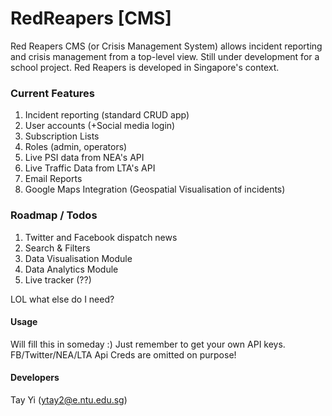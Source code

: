 # RedReapers [CMS]
Red Reapers CMS (or Crisis Management System) allows incident reporting and crisis management
from a top-level view. Still under development for a school project. Red Reapers is developed
in Singapore's context. 

### Current Features
1. Incident reporting (standard CRUD app)
2. User accounts (+Social media login)
3. Subscription Lists
4. Roles (admin, operators)
5. Live PSI data from NEA's API
6. Live Traffic Data from LTA's API
7. Email Reports
8. Google Maps Integration (Geospatial Visualisation of incidents)

### Roadmap / Todos
1. Twitter and Facebook dispatch news
2. Search & Filters
3. Data Visualisation Module
4. Data Analytics Module
5. Live tracker (??)

LOL what else do I need? 

#### Usage
Will fill this in someday :) Just remember to get your own API keys. 
FB/Twitter/NEA/LTA Api Creds are omitted on purpose! 

#### Developers
Tay Yi (ytay2@e.ntu.edu.sg)



